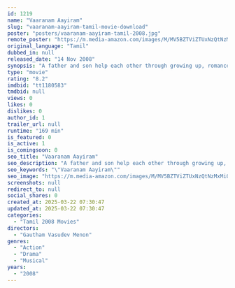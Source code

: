 ```yaml
---
id: 1219
name: "Vaaranam Aayiram"
slug: "vaaranam-aayiram-tamil-movie-download"
poster: "posters/vaaranam-aayiram-tamil-2008.jpg"
remote_poster: "https://m.media-amazon.com/images/M/MV5BZTViZTUxNzQtNzMxMi00NWY2LTkxZDctNGE5NzcxN2M5M2M2XkEyXkFqcGdeQXVyMTEzNzg0Mjkx._V1_SX300.jpg"
original_language: "Tamil"
dubbed_in: null
released_date: "14 Nov 2008"
synopsis: "A father and son help each other through growing up, romance, tragedy, and adventure."
type: "movie"
rating: "8.2"
imdbid: "tt1180583"
tmdbid: null
views: 0
likes: 0
dislikes: 0
author_id: 1
trailer_url: null
runtime: "169 min"
is_featured: 0
is_active: 1
is_comingsoon: 0
seo_title: "Vaaranam Aayiram"
seo_description: "A father and son help each other through growing up, romance, tragedy, and adventure."
seo_keywords: "\"Vaaranam Aayiram\""
seo_image: "https://m.media-amazon.com/images/M/MV5BZTViZTUxNzQtNzMxMi00NWY2LTkxZDctNGE5NzcxN2M5M2M2XkEyXkFqcGdeQXVyMTEzNzg0Mjkx._V1_SX300.jpg"
screenshots: null
redirect_to: null
social_shares: 0
created_at: 2025-03-22 07:30:47
updated_at: 2025-03-22 07:30:47
categories:
  - "Tamil 2008 Movies"
directors:
  - "Gautham Vasudev Menon"
genres:
  - "Action"
  - "Drama"
  - "Musical"
years:
  - "2008"
---
```

